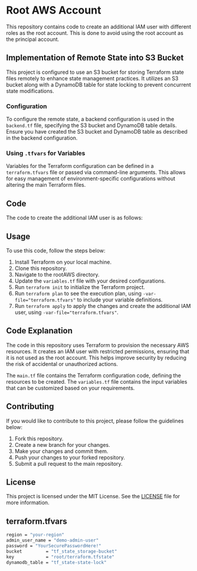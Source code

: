 
# Root AWS Account

This repository contains code to create an additional IAM user with different roles as the root account. This is done to avoid using the root account as the principal account.

## Implementation of Remote State into S3 Bucket

This project is configured to use an S3 bucket for storing Terraform state files remotely to enhance state management practices. It utilizes an S3 bucket along with a DynamoDB table for state locking to prevent concurrent state modifications.

### Configuration

To configure the remote state, a backend configuration is used in the `backend.tf` file, specifying the S3 bucket and DynamoDB table details. Ensure you have created the S3 bucket and DynamoDB table as described in the backend configuration.

### Using `.tfvars` for Variables

Variables for the Terraform configuration can be defined in a `terraform.tfvars` file or passed via command-line arguments. This allows for easy management of environment-specific configurations without altering the main Terraform files.

## Code

The code to create the additional IAM user is as follows:

## Usage

To use this code, follow the steps below:

1. Install Terraform on your local machine.
2. Clone this repository.
3. Navigate to the rootAWS directory.
4. Update the `variables.tf` file with your desired configurations.
5. Run `terraform init` to initialize the Terraform project.
6. Run `terraform plan` to see the execution plan, using `-var-file="terraform.tfvars"` to include your variable definitions.
7. Run `terraform apply` to apply the changes and create the additional IAM user, using `-var-file="terraform.tfvars"`.

## Code Explanation

The code in this repository uses Terraform to provision the necessary AWS resources. It creates an IAM user with restricted permissions, ensuring that it is not used as the root account. This helps improve security by reducing the risk of accidental or unauthorized actions.

The `main.tf` file contains the Terraform configuration code, defining the resources to be created. The `variables.tf` file contains the input variables that can be customized based on your requirements.

## Contributing

If you would like to contribute to this project, please follow the guidelines below:

1. Fork this repository.
2. Create a new branch for your changes.
3. Make your changes and commit them.
4. Push your changes to your forked repository.
5. Submit a pull request to the main repository.

## License

This project is licensed under the MIT License. See the [LICENSE](./LICENSE) file for more information.

## terraform.tfvars

```bash
region = "your-region"
admin_user_name = "demo-admin-user"
password = "YourSecurePasswordHere!"
bucket         = "tf_state_storage-bucket"
key            = "root/terraform.tfstate"
dynamodb_table = "tf_state-state-lock"
```
